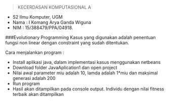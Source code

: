 

> KECERDASAN KOMPUTASIONAL A
* S2 Ilmu Komputer, UGM
* Nama  : I Komang Arya Ganda Wiguna
* NIM   : 15/388479/PPA/04918.

###Evolutionary Programming
Kasus yang digunakan adalah penentuan fungsi non linear dengan constraint yang sudah ditentukan.

Cara menjalankan program :
* Install aplikasi java, dalam implementasi kasus menggunakan netbeans
* Download folder JavaAplication1 dan open project
* Nilai awal parameter miu adalah 10, lamda adalah 1*miu dan maksimal generasi adalah 200
* Run program
* Hasil akan ditampilkan pada console output. Individu dengan nilai fitness terbaik akan ditampilkan
